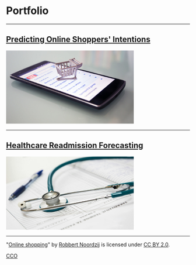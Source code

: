 # Portfolio

---

## [Predicting Online Shoppers' Intentions](/ecommerce_sales_prediction)
<img src="images/online_shopping.jpg?raw=true" width="350" height="200"/>

---

## [Healthcare Readmission Forecasting](/healthcare_forecasting)
<img src="images/hospital.jpg?raw=true" width="350" height="200"/>


---
<p class="attribution">"<a rel="noopener noreferrer" href="https://www.flickr.com/photos/30760216@N08/22257890101">Online shopping</a>" by <a rel="noopener noreferrer" href="https://www.flickr.com/photos/30760216@N08">Robbert Noordzij</a> is licensed under <a rel="noopener noreferrer" href="https://creativecommons.org/licenses/by/2.0/?ref=openverse">CC BY 2.0</a>.</p>
<a href="https://www.pexels.com/photo/close-up-photo-of-a-stethoscope-40568/">CCO</a>

